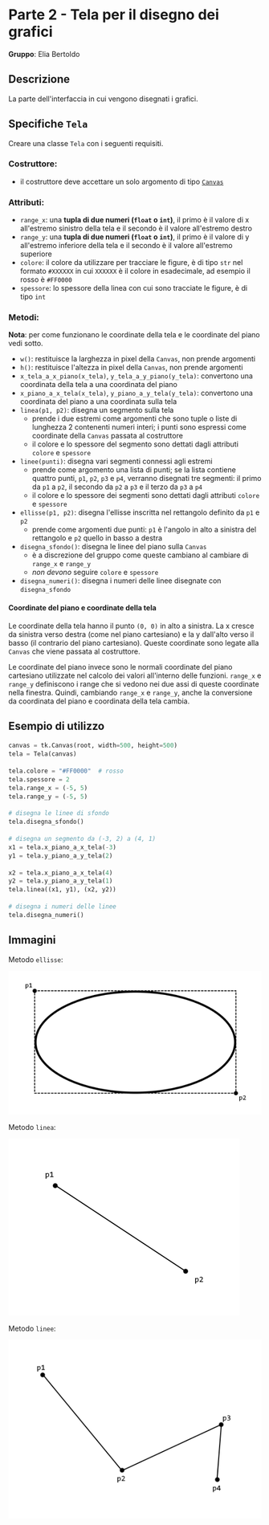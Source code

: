 # Parte 2 - Tela per il disegno dei grafici

**Gruppo**: Elia Bertoldo

## Descrizione

La parte dell'interfaccia in cui vengono disegnati i grafici.

## Specifiche `Tela`

Creare una classe `Tela` con i seguenti requisiti.

### Costruttore:

- il costruttore deve accettare un solo argomento di tipo
  [`Canvas`](https://anzeljg.github.io/rin2/book2/2405/docs/tkinter/canvas.html)

### Attributi:

- `range_x`: una **tupla di due numeri (`float` o `int`)**, il primo è il valore
  di x all'estremo sinistro della tela e il secondo è il valore all'estremo
  destro
- `range_y`: una **tupla di due numeri (`float` o `int`)**, il primo è il valore
  di y all'estremo inferiore della tela e il secondo è il valore all'estremo
  superiore
- `colore`: il colore da utilizzare per tracciare le figure, è di tipo `str`
  nel formato `#XXXXXX` in cui `XXXXXX` è il colore in esadecimale, ad esempio
  il rosso è `#FF0000`
- `spessore`: lo spessore della linea con cui sono tracciate le figure, è di
  tipo `int`

### Metodi:

**Nota**: per come funzionano le coordinate della tela e le coordinate del piano
vedi sotto.

- `w()`: restituisce la larghezza in pixel della `Canvas`, non prende argomenti
- `h()`: restituisce l'altezza in pixel della `Canvas`, non prende argomenti
- `x_tela_a_x_piano(x_tela)`, `y_tela_a_y_piano(y_tela)`: convertono una 
  coordinata della tela a una coordinata del piano
- `x_piano_a_x_tela(x_tela)`, `y_piano_a_y_tela(y_tela)`: convertono una 
  coordinata del piano a una coordinata sulla tela
- `linea(p1, p2)`: disegna un segmento sulla tela
  - prende i due estremi come argomenti che sono tuple o liste di lunghezza 2
    contenenti numeri interi; i punti sono espressi come coordinate della
    `Canvas` passata al costruttore
  - il colore e lo spessore del segmento sono dettati dagli attributi `colore` e
    `spessore`
- `linee(punti)`: disegna vari segmenti connessi agli estremi
  - prende come argomento una lista di punti; se la lista contiene quattro
    punti, `p1`, `p2`, `p3` e `p4`, verranno disegnati tre segmenti: il primo da
    `p1` a `p2`, il secondo da `p2` a `p3` e il terzo da `p3` a `p4`
  - il colore e lo spessore dei segmenti sono dettati dagli attributi `colore` e
    `spessore`
- `ellisse(p1, p2)`: disegna l'ellisse inscritta nel rettangolo definito da `p1`
  e `p2`
  - prende come argomenti due punti: `p1` è l'angolo in alto a sinistra del
    rettangolo e `p2` quello in basso a destra
- `disegna_sfondo()`: disegna le linee del piano sulla `Canvas`
  - è a discrezione del gruppo come queste cambiano al cambiare di `range_x` e
    `range_y`
  - *non devono* seguire `colore` e `spessore` 
- `disegna_numeri()`: disegna i numeri delle linee disegnate con
  `disegna_sfondo`

#### Coordinate del piano e coordinate della tela

Le coordinate della tela hanno il punto `(0, 0)` in alto a sinistra. La x cresce
da sinistra verso destra (come nel piano cartesiano) e la y dall'alto verso il
basso (il contrario del piano cartesiano). Queste coordinate sono legate alla
`Canvas` che viene passata al costruttore.

Le coordinate del piano invece sono le normali coordinate del piano cartesiano
utilizzate nel calcolo dei valori all'interno delle funzioni. `range_x` e
`range_y` definiscono i range che si vedono nei due assi di queste coordinate
nella finestra. Quindi, cambiando `range_x` e `range_y`, anche la conversione da
coordinata del piano e coordinata della tela cambia.

## Esempio di utilizzo

```python
canvas = tk.Canvas(root, width=500, height=500)
tela = Tela(canvas)

tela.colore = "#FF0000"  # rosso
tela.spessore = 2
tela.range_x = (-5, 5)
tela.range_y = (-5, 5)

# disegna le linee di sfondo
tela.disegna_sfondo()

# disegna un segmento da (-3, 2) a (4, 1)
x1 = tela.x_piano_a_x_tela(-3)
y1 = tela.y_piano_a_y_tela(2)

x2 = tela.x_piano_a_x_tela(4)
y2 = tela.y_piano_a_y_tela(1)
tela.linea((x1, y1), (x2, y2))

# disegna i numeri delle linee
tela.disegna_numeri()
```

## Immagini

Metodo `ellisse`:

![Ellisse](https://raw.githubusercontent.com/Classe-4CA-DucaDegliAbruzzi/CalcolatriceGrafica/main/media/ellisse.png)

Metodo `linea`:

![Linea](https://raw.githubusercontent.com/Classe-4CA-DucaDegliAbruzzi/CalcolatriceGrafica/main/media/linea.png)

Metodo `linee`:

![Linee](https://raw.githubusercontent.com/Classe-4CA-DucaDegliAbruzzi/CalcolatriceGrafica/main/media/linee.png)
